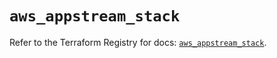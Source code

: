 # `aws_appstream_stack`

Refer to the Terraform Registry for docs: [`aws_appstream_stack`](https://registry.terraform.io/providers/hashicorp/aws/5.57.0/docs/resources/appstream_stack).

